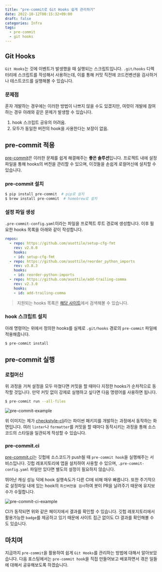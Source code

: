 ```yaml
---
title: "pre-commit로 Git Hooks 쉽게 관리하기"
date: 2022-10-12T00:15:32+09:00
draft: false
categories: Infra
tags:
  - pre-commit
  - git hooks
---
```


Git Hooks
---

`Git Hooks`는 깃에 이벤트가 발생했을 때 실행되는 스크립트입니다. `.git/hooks` 디렉터리에 스크립트를 작성해서 사용하는데, 이를 통해 커밋 직전에 코드컨벤션을 검사하거나 테스트코드를 실행해볼 수 있습니다.

### 문제점

혼자 개발하는 경우에는 이러한 방법이 나쁘지 않을 수도 있겠지만, 여럿이 개발에 참여하는 경우 아래와 같은 문제가 발생할 수 있습니다.

1. hook 스크립트 공유의 어려움.
2. 모두가 동일한 버전의 hook을 사용한다는 보장이 없음.

pre-commit 적용
---

[pre-commit](https://pre-commit.com)은 이러한 문제를 쉽게 해결해주는 **좋은 솔루션**입니다. 프로젝트 내에 설정 파일을 통해 hooks의 버전을 관리할 수 있으며, 이것들을 손쉽게 로컬머신에 설치할 수 있습니다.

### pre-commit 설치
   
```bash
$ pip install pre-commit  # pip로 설치
$ brew install pre-commit  # homebrew로 설치 
```

### 설정 파일 생성

`.pre-commit-config.yaml`이라는 파일을 프로젝트 루트 경로에 생성합니다. 이후 필요한 hooks 목록을 아래와 같이 작성합니다.


```yaml
repos:
  - repo: https://github.com/asottile/setup-cfg-fmt
    rev: v2.0.0
    hooks:
    - id: setup-cfg-fmt
  - repo: https://github.com/asottile/reorder_python_imports
    rev: v3.8.3
    hooks:
    - id: reorder-python-imports
  - repo: https://github.com/asottile/add-trailing-comma
    rev: v2.3.0
    hooks:
    - id: add-trailing-comma
```

> 지원되는 hooks 목록은 [해당 사이트](https://pre-commit.com/hooks.html)에서 검색해볼 수 있습니다.

### hook 스크립트 설치

아래 명령어는 위에서 정의한 hooks를 실제로 `.git/hooks` 경로의 `pre-commit` 파일에 적용해줍니다.

```bash
$ pre-commit install
```

pre-commit 실행
---

### 로컬머신

위 과정을 거쳐 설정을 모두 마쳤다면 커밋을 할 때마다 지정한 hooks가 순차적으로 동작할 것입니다. 만약 커밋 없이 강제로 실행하고 싶다면 다음 명령어를 사용하면 됩니다. 

```bash
$ pre-commit run --all-files
```


![pre-commit-example](/images/infra/pre-commit-example.png#center)

위 이미지는 제가 [checkstyle-cli](https://github.com/junghoon-vans/checkstyle-cli)라는 파이썬 패키지를 개발하는 과정에서 동작하는 화면입니다. 여러 `linter`나 `formatter`를 커밋을 할 때마다 동작시키는 과정을 통해 소스코드의 스타일을 일관되게 작성할 수 있습니다.

### pre-commit.ci

[pre-commit.ci](https://pre-commit.ci)는 깃헙에 소스코드가 push될 때 `pre-commit hook`을 실행해주는 서비스입니다. 깃헙 레포지토리에 앱을 설치하여 사용할 수 있으며, `.pre-commit-config.yaml` 파일만 있다면 별도의 설정이 필요하지 않습니다.

뛰어난 캐싱 성능 덕에 hook 실행속도가 다른 CI에 비해 매우 빠릅니다. 또한 주기적으로 설정파일 내에 있는 hook의 `최신버전을 검사`하여 봇이 PR을 날려주기 때문에 유지보수가 수월합니다.

![pre-commit-ci-example](/images/infra/pre-commit-ci-example.png#center)

CI가 동작되면 위와 같은 페이지에서 결과를 확인할 수 있습니다. 깃헙 레포지토리에서 활용가능한 `badge`를 제공하고 있기 때문에 사이트 접근 없이도 CI 결과를 확인해볼 수도 있습니다.

마치며
---

지금까지 `pre-commit`을 활용하여 쉽게 `Git Hooks`를 관리하는 방법에 대해서 알아보았습니다. 다음 포스팅에서는 `pre-commit hook`을 직접 만들어보고 배포하면서 겪은 일들에 대해서 공유해보도록 하겠습니다.
